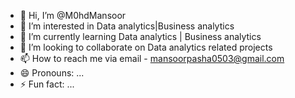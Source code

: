 - 👋 Hi, I’m @M0hdMansoor
- 👀 I’m interested in Data analytics|Business analytics 
- 🌱 I’m currently learning Data analytics | Business analytics 
- 💞️ I’m looking to collaborate on Data analytics related projects 
- 📫 How to reach me via email - mansoorpasha0503@gmail.com
- 😄 Pronouns: ...
- ⚡ Fun fact: ...

<!---
M0hdMansoor/M0hdMansoor is a ✨ special ✨ repository because its `README.md` (this file) appears on your GitHub profile.
You can click the Preview link to take a look at your changes.
--->

